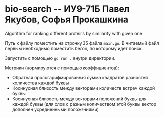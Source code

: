 # bio-search -- ИУ9-71Б Павел Якубов, Софья Прокашкина
Algorithm for ranking different proteins by similarity with given one

Путь к файлу поместить на строчку 35 файла `main.go`.
В читаемый файл первым необходимо поместить белок, по которому идет поиск.

Запустить с помощью `go run .` внутри директории.

Метрики (нормируются с помощью коэффициентов):
- Обратная прологарифмированная сумма квадратов разностей количества каждой буквы
- Косинусная близость между векторами количеств встреч каждой буквы
- Косинусная близость между векторами положений буквы для каждой буквы (для слов с разным количеством этой буквы вектор дополнен усредненными положениями)
